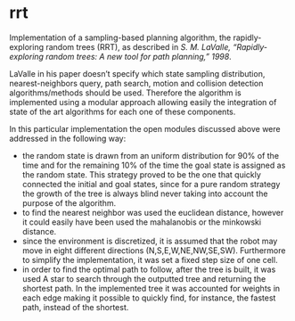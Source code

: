 # rrt
Implementation of a sampling-based planning algorithm, the rapidly- exploring random trees (RRT), as described in *S. M. LaValle, “Rapidly-exploring random trees: A new tool for path planning,” 1998*.

LaValle in his paper doesn’t specify which state sampling distribution, nearest-neighbors query, path search, motion and collision detection algorithms/methods should be used. Therefore the algorithm is implemented using a modular approach allowing easily the integration of state of the art algorithms for each one of these components.

In this particular implementation the open modules discussed above were addressed in the following way:
* the random state is drawn from an uniform distribution for 90% of the time and for the remaining 10% of the time the goal state is assigned as the random state. This strategy proved to be the one that quickly connected the initial and goal states, since for a pure random strategy the growth of the tree is always blind never taking into account the purpose of the algorithm.
* to find the nearest neighbor was used the euclidean distance, however it could easily have been used the mahalanobis or the minkowski distance.
* since the environment is discretized, it is assumed that the robot may move in eight different directions (N,S,E,W,NE,NW,SE,SW). Furthermore to simplify the implementation, it was set a fixed step size of one cell.
* in order to find the optimal path to follow, after the tree is built, it was used A star to search through the outputted tree and returning the shortest path. In the implemented tree it was accounted for weights in each edge making it possible to quickly find, for instance, the fastest path, instead of the shortest.
